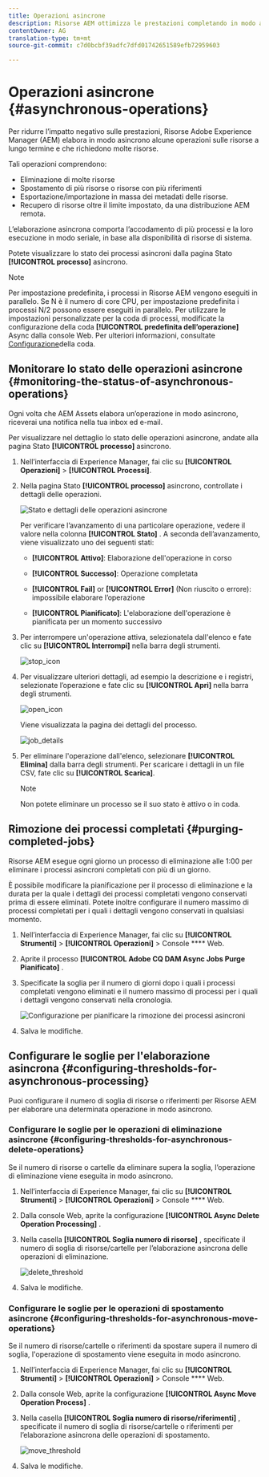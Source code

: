 ```yaml
---
title: Operazioni asincrone
description: Risorse AEM ottimizza le prestazioni completando in modo asincrono alcune attività che richiedono risorse.
contentOwner: AG
translation-type: tm+mt
source-git-commit: c7d0bcbf39adfc7dfd01742651589efb72959603

---
```



# Operazioni asincrone {#asynchronous-operations}

Per ridurre l’impatto negativo sulle prestazioni, Risorse Adobe Experience Manager (AEM) elabora in modo asincrono alcune operazioni sulle risorse a lungo termine e che richiedono molte risorse.

Tali operazioni comprendono:

* Eliminazione di molte risorse
* Spostamento di più risorse o risorse con più riferimenti
* Esportazione/importazione in massa dei metadati delle risorse.
* Recupero di risorse oltre il limite impostato, da una distribuzione AEM remota.

L’elaborazione asincrona comporta l’accodamento di più processi e la loro esecuzione in modo seriale, in base alla disponibilità di risorse di sistema.

Potete visualizzare lo stato dei processi asincroni dalla pagina Stato **[!UICONTROL processo]** asincrono.

>[!NOTE]
>
>Per impostazione predefinita, i processi in Risorse AEM vengono eseguiti in parallelo. Se N è il numero di core CPU, per impostazione predefinita i processi N/2 possono essere eseguiti in parallelo. Per utilizzare le impostazioni personalizzate per la coda di processi, modificate la configurazione della coda **[!UICONTROL predefinita dell’operazione]** Async dalla console Web. Per ulteriori informazioni, consultate [Configurazione](https://sling.apache.org/documentation/bundles/apache-sling-eventing-and-job-handling.html#queue-configurations)della coda.

## Monitorare lo stato delle operazioni asincrone {#monitoring-the-status-of-asynchronous-operations}

Ogni volta che AEM Assets elabora un’operazione in modo asincrono, riceverai una notifica nella tua inbox ed e-mail.

Per visualizzare nel dettaglio lo stato delle operazioni asincrone, andate alla pagina Stato **[!UICONTROL processo]** asincrono.

1. Nell’interfaccia di Experience Manager, fai clic su **[!UICONTROL Operazioni]** > **[!UICONTROL Processi]**.

1. Nella pagina Stato **[!UICONTROL processo]** asincrono, controllate i dettagli delle operazioni.

   ![Stato e dettagli delle operazioni asincrone](assets/AsyncOperation-status.png)

   Per verificare l’avanzamento di una particolare operazione, vedere il valore nella colonna **[!UICONTROL Stato]** . A seconda dell’avanzamento, viene visualizzato uno dei seguenti stati:

   * **[!UICONTROL Attivo]**: Elaborazione dell&#39;operazione in corso

   * **[!UICONTROL Successo]**: Operazione completata

   * **[!UICONTROL Fail]** or **[!UICONTROL Error]** (Non riuscito o errore): impossibile elaborare l’operazione

   * **[!UICONTROL Pianificato]**: L&#39;elaborazione dell&#39;operazione è pianificata per un momento successivo

1. Per interrompere un&#39;operazione attiva, selezionatela dall&#39;elenco e fate clic su **[!UICONTROL Interrompi]** nella barra degli strumenti.

   ![stop_icon](assets/stop_icon.png)

1. Per visualizzare ulteriori dettagli, ad esempio la descrizione e i registri, selezionate l’operazione e fate clic su **[!UICONTROL Apri]** nella barra degli strumenti.

   ![open_icon](assets/open_icon.png)

   Viene visualizzata la pagina dei dettagli del processo.

   ![job_details](assets/job_details.png)

1. Per eliminare l&#39;operazione dall&#39;elenco, selezionare **[!UICONTROL Elimina]** dalla barra degli strumenti. Per scaricare i dettagli in un file CSV, fate clic su **[!UICONTROL Scarica]**.

   >[!NOTE]
   >
   >Non potete eliminare un processo se il suo stato è attivo o in coda.

## Rimozione dei processi completati {#purging-completed-jobs}

Risorse AEM esegue ogni giorno un processo di eliminazione alle 1:00 per eliminare i processi asincroni completati con più di un giorno.

È possibile modificare la pianificazione per il processo di eliminazione e la durata per la quale i dettagli dei processi completati vengono conservati prima di essere eliminati. Potete inoltre configurare il numero massimo di processi completati per i quali i dettagli vengono conservati in qualsiasi momento.

1. Nell’interfaccia di Experience Manager, fai clic su **[!UICONTROL Strumenti]** > **[!UICONTROL Operazioni]** > Console **** Web.
1. Aprite il processo **[!UICONTROL Adobe CQ DAM Async Jobs Purge Pianificato]** .
1. Specificate la soglia per il numero di giorni dopo i quali i processi completati vengono eliminati e il numero massimo di processi per i quali i dettagli vengono conservati nella cronologia.

   ![Configurazione per pianificare la rimozione dei processi asincroni](assets/configmgr_purge_asyncjobs.png)

1. Salva le modifiche.

## Configurare le soglie per l&#39;elaborazione asincrona {#configuring-thresholds-for-asynchronous-processing}

Puoi configurare il numero di soglia di risorse o riferimenti per Risorse AEM per elaborare una determinata operazione in modo asincrono.

### Configurare le soglie per le operazioni di eliminazione asincrone {#configuring-thresholds-for-asynchronous-delete-operations}

Se il numero di risorse o cartelle da eliminare supera la soglia, l’operazione di eliminazione viene eseguita in modo asincrono.

1. Nell’interfaccia di Experience Manager, fai clic su **[!UICONTROL Strumenti]** > **[!UICONTROL Operazioni]** > Console **** Web.
1. Dalla console Web, aprite la configurazione **[!UICONTROL Async Delete Operation Processing]** .
1. Nella casella **[!UICONTROL Soglia numero di risorse]** , specificate il numero di soglia di risorse/cartelle per l’elaborazione asincrona delle operazioni di eliminazione.

   ![delete_threshold](assets/delete_threshold.png)

1. Salva le modifiche.

### Configurare le soglie per le operazioni di spostamento asincrone {#configuring-thresholds-for-asynchronous-move-operations}

Se il numero di risorse/cartelle o riferimenti da spostare supera il numero di soglia, l&#39;operazione di spostamento viene eseguita in modo asincrono.

1. Nell’interfaccia di Experience Manager, fai clic su **[!UICONTROL Strumenti]** > **[!UICONTROL Operazioni]** > Console **** Web.
1. Dalla console Web, aprite la configurazione **[!UICONTROL Async Move Operation Process]** .
1. Nella casella **[!UICONTROL Soglia numero di risorse/riferimenti]** , specificate il numero di soglia di risorse/cartelle o riferimenti per l’elaborazione asincrona delle operazioni di spostamento.

   ![move_threshold](assets/move_threshold.png)

1. Salva le modifiche.
